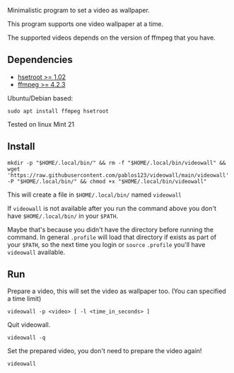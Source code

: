 Minimalistic program to set a video as wallpaper.

This program supports one video wallpaper at a time.

The supported videos depends on the version of ffmpeg that you have.

## Dependencies
- [hsetroot >= 1.02](https://github.com/himdel/hsetroot)
- [ffmpeg >= 4.2.3](https://ffmpeg.org/)

Ubuntu/Debian based:
```
sudo apt install ffmpeg hsetroot
```

Tested on linux Mint 21

## Install
```
mkdir -p "$HOME/.local/bin/" && rm -f "$HOME/.local/bin/videowall" && wget 'https://raw.githubusercontent.com/pablos123/videowall/main/videowall' -P "$HOME/.local/bin/" && chmod +x "$HOME/.local/bin/videowall"
```
This will create a file in `$HOME/.local/bin/` named `videowall`

If `videowall` is not available after you run the command above you don't have `$HOME/.local/bin/` in your `$PATH`.

Maybe that's because you didn't have the directory before running the command.
In general `.profile` will load that directory if exists as part of your `$PATH`, so the next time you login or `source` `.profile` you'll have `videowall` available.

## Run
Prepare a video, this will set the video as wallpaper too. (You can specified a time limit)
```
videowall -p <video> [ -l <time_in_seconds> ]
```

Quit videowall.
```
videowall -q
```

Set the prepared video, you don't need to prepare the video again!
```
videowall
```
